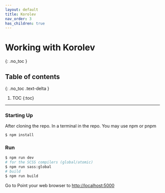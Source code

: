 ```yaml
---
layout: default
title: Korolev
nav_order: 3
has_children: true
---
```


# Working with Korolev
{: .no_toc }

## Table of contents
{: .no_toc .text-delta }

1. TOC
{:toc}

---

### Starting Up

After cloning the repo. In a terminal in the repo.
You may use npm or pnpm

```bash
$ npm install
```

### Run
```bash
$ npm run dev
# for the SCSS compilers (global/atomic)
$ npm run sass:global
# build
$ npm run build
```

Go to Point your web browser to [http://localhost:5000](http://localhost:5000)